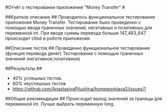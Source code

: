 #Отчёт о тестировании приложения "Money Transfer" #

##Краткое описание ##
Проводилось функциональное тестирование приложения Money Transfer. Тестирование было проведенно с помощью ввода граничных значений, негативных и позитивных,для переменной int. 
При вводе суммы перевода больше 147_483_647 происходит сбой в роботе приложения.

##Описание тестов ##
Проведенно функциональное тестирование (функция перевода денег)
Тестирование с помощью граничных значений (негативное,позитивное)

##Результаты ##
* 40% успешных тестов.
* 60% неуспешных тестов
* https://github.com/AnastasiyaPilushina/homeworkjava2/issues/1

##Общие рекомендации ##
Происходит выход значений за границы для переменной int. Лучше выбрать переменную long.